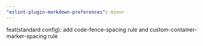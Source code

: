 ```yaml
---
"eslint-plugin-markdown-preferences": minor
---
```


feat(standard config): add code-fence-spacing rule and custom-container-marker-spacing rule
